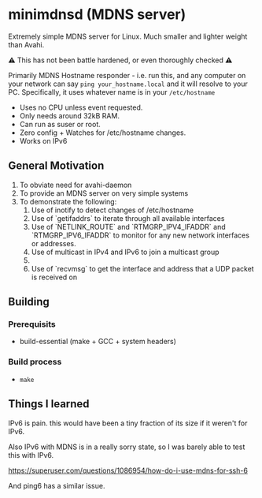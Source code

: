 # minimdnsd (MDNS server)

Extremely simple MDNS server for Linux. Much smaller and lighter weight than Avahi.

⚠️ This has not been battle hardened, or even thoroughly checked ⚠️

Primarily MDNS Hostname responder - i.e. run this, and any computer on your network can say `ping your_hostname.local`  and it will resolve to your PC. Specifically, it uses whatever name is in your `/etc/hostname`

 * Uses no CPU unless event requested.
 * Only needs around 32kB RAM.
 * Can run as suser or root.
 * Zero config + Watches for /etc/hostname changes.
 * Works on IPv6

## General Motivation

<ol>
<li>To obviate need for avahi-daemon</li>
<li>To provide an MDNS server on very simple systems</li>
<li>To demonstrate the following:
<ol>
<li>Use of inotify to detect changes of /etc/hostname</li>
<li>Use of `getifaddrs` to iterate through all available interfaces</li>
<li>Use of `NETLINK_ROUTE` and `RTMGRP_IPV4_IFADDR` and `RTMGRP_IPV6_IFADDR` to monitor for any new network interfaces or addresses.</li>
<li>Use of multicast in IPv4 and IPv6 to join a multicast group<li>
<li>Use of `recvmsg` to get the interface and address that a UDP packet is received on</li>
</ol>
</ol>

## Building

### Prerequisits
 * build-essential (make + GCC + system headers)

### Build process
 * `make`

## Things I learned

IPv6 is pain.  this would have been a tiny fraction of its size if it weren't for IPv6.

Also IPv6 with MDNS is in a really sorry state, so I was barely able to test this with IPv6.

https://superuser.com/questions/1086954/how-do-i-use-mdns-for-ssh-6

And ping6 has a similar issue.

